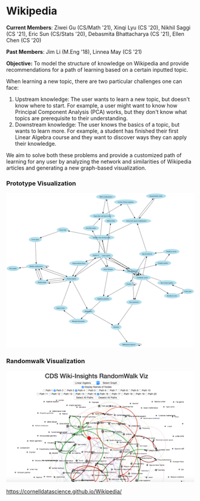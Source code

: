 # Wikipedia

**Current Members**: Ziwei Gu (CS/Math '21), Xinqi Lyu (CS '20), Nikhil Saggi (CS '21), Eric Sun (CS/Stats '20), Debasmita Bhattacharya (CS '21), Ellen Chen (CS '20)

**Past Members**: Jim Li (M.Eng '18), Linnea May (CS '21)

**Objective:** To model  the structure of knowledge on Wikipedia and provide recommendations for a path of learning based on a certain inputted topic.

When learning a new topic, there are two particular challenges one can face:

1. Upstream knowledge: The user wants to learn a new topic, but doesn't know where to start. For example, a user might want to know how Principal Component Analysis (PCA) works, but they don't know what topics are prerequisite to their understanding.
2. Downstream knowledge: The user knows the basics of a topic, but wants to learn more. For example, a student has finished their first Linear Algebra course and they want to discover ways they can apply their knowledge.

We aim to solve both these problems and provide a customized path of learning for any user by analyzing the network and similarities of Wikipedia articles and generating a new graph-based visualization.

### Prototype Visualization

![graph](viz/graph3.png)

### Randomwalk Visualization

![graph](viz/random_walk_viz_pic.png)

https://cornelldatascience.github.io/Wikipedia/
